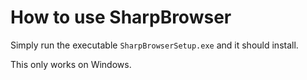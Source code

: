 # How to use SharpBrowser

Simply run the executable `SharpBrowserSetup.exe` and it should install.

This only works on Windows.
